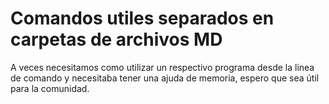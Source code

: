 # Comandos utiles separados en carpetas de archivos MD

A veces necesitamos como utilizar un respectivo programa desde la linea de comando y necesitaba tener una ajuda de memoria, 
espero que sea útil para la comunidad.


